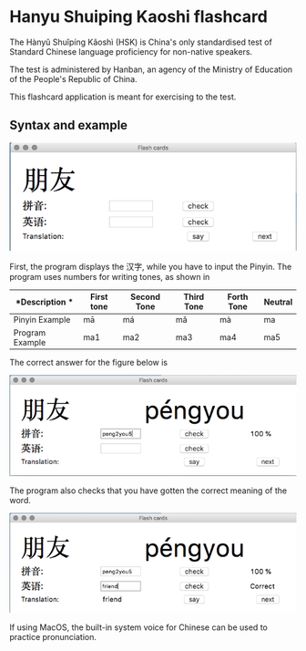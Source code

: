 Hanyu Shuiping Kaoshi flashcard
===============================================

The Hànyǔ Shuǐpíng Kǎoshì (HSK) is China's only standardised test of Standard Chinese language proficiency for non-native speakers.

The test is administered by Hanban, an agency of the Ministry of Education of the People's Republic of China.

This flashcard application is meant for exercising to the test.

## Syntax and example

![](img/s1.png)

First, the program displays the 汉字, while you have to input the Pinyin. The program uses numbers for writing tones, as shown in

*Description * | First tone | Second Tone | Third Tone | Forth Tone | Neutral
--- | --- | --- | --- | --- | --- 
Pinyin Example | mā | má | mǎ | mà | ma
Program Example | ma1 | ma2 | ma3 | ma4 | ma5

The correct answer for the figure below is

![](img/s2.png)

The program also checks that you have gotten the correct meaning of the word.

![](img/s3.png)

If using MacOS, the built-in system voice for Chinese can be used to practice pronunciation.
